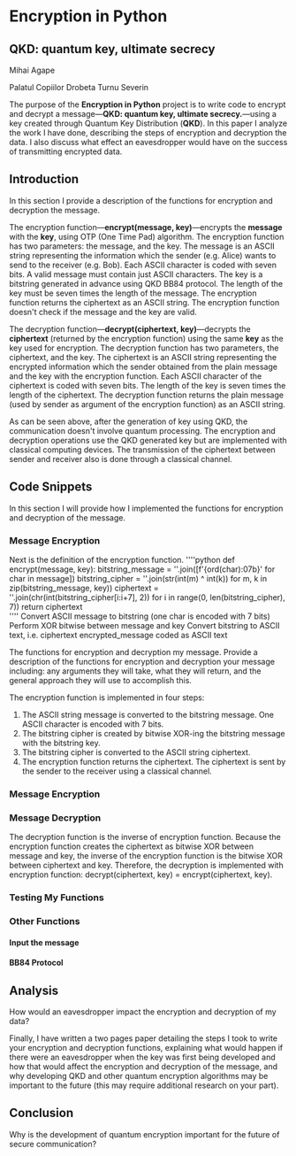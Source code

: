 # Encryption in Python
## QKD: quantum key, ultimate secrecy

Mihai Agape

Palatul Copiilor Drobeta Turnu Severin

The purpose of the **Encryption in Python** project is to write code to encrypt and decrypt a message—**QKD: quantum key, ultimate secrecy.**—using a key created through Quantum Key Distribution (**QKD**). In this paper I analyze the work I have done, describing the steps of encryption and decryption the data. I also discuss what effect an eavesdropper would have on the success of transmitting encrypted data.

## Introduction
In this section I provide a description of the functions for encryption and decryption the message.

The encryption function—**encrypt(message, key)**—encrypts the **message** with the **key**, using OTP (One Time Pad) algorithm. The encryption function has two parameters: the message, and the key. The message is an ASCII string representing the information which the sender (e.g. Alice) wants to send to the receiver (e.g. Bob). Each ASCII character is coded with seven bits. A valid message must contain just ASCII characters. The key is a bitstring generated in advance using QKD BB84 protocol. The length of the key must be seven times the length of the message. The encryption function returns the ciphertext as an ASCII string. The encryption function doesn't check if the message and the key are valid.

The decryption function—**decrypt(ciphertext, key)**—decrypts the **ciphertext** (returned by the encryption function) using the same **key** as the key used for encryption. The decryption function has two parameters, the ciphertext, and the key. The ciphertext is an ASCII string representing the encrypted information which the sender obtained from the plain message and the key with the encryption function. Each ASCII character of the ciphertext is coded with seven bits. The length of the key is seven times the length of the ciphertext. The decryption function returns the plain message (used by sender as argument of the encryption function) as an ASCII string.

As can be seen above, after the generation of key using QKD, the communication doesn't involve quantum processing. The encryption and decryption operations use the QKD generated key but are implemented with classical computing devices. The transmission of the ciphertext between sender and receiver also is done through a classical channel.

## Code Snippets
In this section I will provide how I implemented the functions for encryption and decryption of the message.
### Message Encryption
Next is the definition of the encryption function.
''''python
def encrypt(message, key):
  bitstring_message = ''.join([f'{ord(char):07b}' for char in message])
  bitstring_cipher = ''.join(str(int(m) ^ int(k)) for m, k in zip(bitstring_message, key))
  ciphertext = ''.join(chr(int(bitstring_cipher[i:i+7], 2)) for i in
                range(0, len(bitstring_cipher), 7))
  return ciphertext  
''''
Convert ASCII message to bitstring (one char is encoded with 7 bits)
Perform XOR bitwise between message and key
Convert bitstring to ASCII text, i.e. ciphertext
encrypted_message coded as ASCII text

The functions for encryption and decryption my message.
Provide a description of the functions for encryption and decryption your message including: any arguments they will take, what they will return, and the general approach they will use to accomplish this.

The encryption function is implemented in four steps:
1.	The ASCII string message is converted to the bitstring message. One ASCII character is encoded with 7 bits.
2.	The bitstring cipher is created by bitwise XOR-ing the bitstring message with the bitstring key.
3.	The bitstring cipher is converted to the ASCII string ciphertext.
4.	The encryption function returns the ciphertext.
The ciphertext is sent by the sender to the receiver using a classical channel.

### Message Encryption
### Message Decryption

The decryption function is the inverse of encryption function. Because the encryption function creates the ciphertext as bitwise XOR between message and key, the inverse of the encryption function is the bitwise XOR between ciphertext and key. Therefore, the decryption is implemented with encryption function: decrypt(ciphertext, key) = encrypt(ciphertext, key).

### Testing My Functions
### Other Functions
#### Input the message
#### BB84 Protocol

## Analysis
How would an eavesdropper impact the encryption and decryption of my data?

Finally, I have written a two pages paper detailing the steps I took to write your encryption and decryption functions, explaining what would happen if there were an eavesdropper when the key was first being developed and how that would affect the encryption and decryption of the message, and why developing QKD and other quantum encryption algorithms may be important to the future (this may require additional research on your part).
## Conclusion
Why is the development of quantum encryption important for the future of secure communication?



